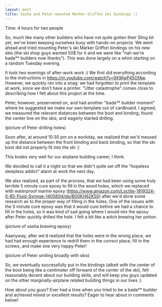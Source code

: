 ```yaml
---
layout: post
title: Sasha and Peter mounted Marker Griffon ski bindings :)
---
```

Time: 4 hours for two people

So, much like many other builders who have not quite gotten their Sling kit yet, we've been keeping ourselves busy with hands-on projects. We went ahead and tried mounting Peter's ski Marker Griffon bindings on his new skis (the ski shop guys wanted 50$ for it and we were like "nah we're bada** builders now thanks"). This was done largely on a whim starting on a random Tuesday evening.

It took two evenings of after-work work :) We first did everything according to the instructions in https://m.youtube.com/watch?v=9XWwP45OfAw. However, we quickly ran into a snag: we had forgotten to print the template at work, since we don't have a printer. "Utter catastrophe" comes close to describing how I felt about this project at the time. 

Peter, however, preservered on, and had another "bada** builder moment" where he suggested we make our own template out of cardboard. I agreed, we measured the relevant distances between the boot and binding, found the center line on the skis, and eagerly started drilling.

(picture of Peter drilling holes)

Soon after, at around 10:30 pm on a workday, we realized that we'd messed up the distance between the front binding and back binding, so that the ski boot did not properly fit into the ski :)

This bodes very well for our airplane building career, I think. 

We decided to call it a night so that we didn't quite set off the "hopeless sleepless addict" alarm at work the next day. 

We also realized, as part of the process, that we had been using some truly terrible 5 minute cure epoxy to fill in the wood holes, which we replaced with waterproof marine epoxy (https://www.amazon.com/Loctite-1919324-0-85-Fluid-Syringe-1405604/dp/B00KH62K50) after we'd done some research as to the proper way of filling in the holes. One of the issues with the 5 minute cure epoxy was that it would cure before we had a chance to fill in the holes, so it was kind of sad going where I would mix the epoxy after Peter quickly drilled the hole. I felt a bit like a witch brewing her potion.

(picture of sasha brewing epoxy)

Aaanyway, after we'd realized that the holes were in the wrong place, we had had enough experience to redrill them in the *correct* place, fill in the screws, and make one very happy Peter!


(picture of Peter smiling broadly with skis)

So, we eventually successfully put in the bindings (albeit with the center of the boot being like a centimeter off forward of the center of the ski), felt reasonably decent about our building skills, and will keep you guys updated on the other marginally-airplane related building things in our lives :)

How about you guys? Ever had a time when you tried to be a bada** builder and achieved mixed or excellent results? Eager to hear about in comments below!

